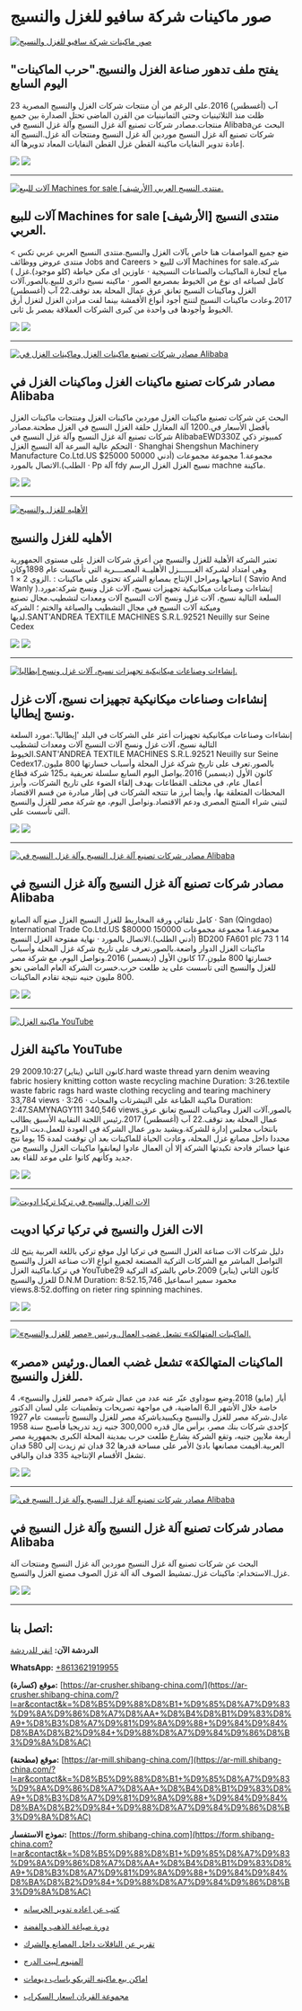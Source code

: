# صور ماكينات شركة سافيو للغزل والنسيج

<a href="https://swt.shibang-china.com/?l=ar&img&k=%D8%B5%D9%88%D8%B1+%D9%85%D8%A7%D9%83%D9%8A%D9%86%D8%A7%D8%AA+%D8%B4%D8%B1%D9%83%D8%A9+%D8%B3%D8%A7%D9%81%D9%8A%D9%88+%D9%84%D9%84%D8%BA%D8%B2%D9%84+%D9%88%D8%A7%D9%84%D9%86%D8%B3%D9%8A%D8%AC" target="_blank">![صور ماكينات شركة سافيو للغزل والنسيج](http://static.shibang-china.com/all-800x300/380.jpg)</a>

## يفتح ملف تدهور صناعة الغزل والنسيج.&quot;حرب الماكينات&quot; اليوم السابع
23 آب (أغسطس) 2016.على الرغم من أن منتجات شركات الغزل والنسيج المصرية ظلت منذ الثلاثينيات وحتى الثمانينيات من القرن الماضى تحتل الصدارة بين جميع منتجات.مصادر شركات تصنيع آلة غزل النسيج وآلة غزل النسيج في Alibabaالبحث عن شركات تصنيع آلة غزل النسيج موردين آلة غزل النسيج ومنتجات آلة غزل.النسيج آلة إعادة تدوير النفايات ماكينة القطن غزل القطن النفايات المعاد تدويرها آلة.


<a href="https://whatsapp.shibangsoft.com/WhatsApp.php" target="_blank" title="WhatsApp">![](http://static.shibang-china.com/icon/whatsapp.png)</a> <a href="https://swt.shibang-china.com/?l=ar&icon&k=%D8%B5%D9%88%D8%B1+%D9%85%D8%A7%D9%83%D9%8A%D9%86%D8%A7%D8%AA+%D8%B4%D8%B1%D9%83%D8%A9+%D8%B3%D8%A7%D9%81%D9%8A%D9%88+%D9%84%D9%84%D8%BA%D8%B2%D9%84+%D9%88%D8%A7%D9%84%D9%86%D8%B3%D9%8A%D8%AC" target="_blank">![](http://static.shibang-china.com/icon/chat-ar.png)</a>

---

<a href="https://swt.shibang-china.com/?l=ar&img&k=%D8%B5%D9%88%D8%B1+%D9%85%D8%A7%D9%83%D9%8A%D9%86%D8%A7%D8%AA+%D8%B4%D8%B1%D9%83%D8%A9+%D8%B3%D8%A7%D9%81%D9%8A%D9%88+%D9%84%D9%84%D8%BA%D8%B2%D9%84+%D9%88%D8%A7%D9%84%D9%86%D8%B3%D9%8A%D8%AC" target="_blank">![آلات للبيع Machines for sale [الأرشيف] منتدى النسيج العربي.](http://static.shibang-china.com/all-800x300/1371.jpg)</a>

## آلات للبيع Machines for sale [الأرشيف] منتدى النسيج العربي.
ضع جميع المواصفات هنا خاص بآلات الغزل والنسيج.منتدى النسيج العربي عربي تكس > منتدى عروض ووظائف Jobs and Careers > آلات للبيع Machines for sale.شركة مياج لتجارة الماكينات والصناعات النسيجية · عاوزين اى مكن خياطة (كلو موجود).غزل ) كامل لصباغه اى نوع من الخيوط بمصرمع الصور · ماكينه نسيج دائرى للبيع.بالصور.آلات الغزل وماكينات النسيج تعانق عرق عمال المحلة بعد توقف.22 آب (أغسطس) 2017.وعادت ماكينات النسيج لتنتج أجود أنواع الأقمشة بينما لفت مرادن الغزل لتغزل أرق الخيوط وأجودها فى واحدة من كبرى الشركات العملاقة بمصر بل ثانى.


<a href="https://whatsapp.shibangsoft.com/WhatsApp.php" target="_blank" title="WhatsApp">![](http://static.shibang-china.com/icon/whatsapp.png)</a> <a href="https://swt.shibang-china.com/?l=ar&icon&k=%D8%B5%D9%88%D8%B1+%D9%85%D8%A7%D9%83%D9%8A%D9%86%D8%A7%D8%AA+%D8%B4%D8%B1%D9%83%D8%A9+%D8%B3%D8%A7%D9%81%D9%8A%D9%88+%D9%84%D9%84%D8%BA%D8%B2%D9%84+%D9%88%D8%A7%D9%84%D9%86%D8%B3%D9%8A%D8%AC" target="_blank">![](http://static.shibang-china.com/icon/chat-ar.png)</a>

---

<a href="https://swt.shibang-china.com/?l=ar&img&k=%D8%B5%D9%88%D8%B1+%D9%85%D8%A7%D9%83%D9%8A%D9%86%D8%A7%D8%AA+%D8%B4%D8%B1%D9%83%D8%A9+%D8%B3%D8%A7%D9%81%D9%8A%D9%88+%D9%84%D9%84%D8%BA%D8%B2%D9%84+%D9%88%D8%A7%D9%84%D9%86%D8%B3%D9%8A%D8%AC" target="_blank">![مصادر شركات تصنيع ماكينات الغزل وماكينات الغزل في Alibaba](http://static.shibang-china.com/all-800x300/1122.jpg)</a>

## مصادر شركات تصنيع ماكينات الغزل وماكينات الغزل في Alibaba
البحث عن شركات تصنيع ماكينات الغزل موردين ماكينات الغزل ومنتجات ماكينات الغزل بأفضل الأسعار في.1200 آلة المغازل حلقة الغزل النسيج في الغزل مطحنة.مصادر شركات تصنيع آلة غزل النسيج وآلة غزل النسيج في AlibabaEWD330Z كمبيوتر ذكي التحكم عالية السرعة آلة النسيج الغزل &middot; Shanghai Shengshun Machinery Manufacture Co.Ltd.US $25000 50000 مجموعة.1 مجموعة مجموعات (أدني الطلب).الاتصال بالمورد &middot; Pp آلة fdy نسيج الغزل الغزل الرسم machne ماكينة.


<a href="https://whatsapp.shibangsoft.com/WhatsApp.php" target="_blank" title="WhatsApp">![](http://static.shibang-china.com/icon/whatsapp.png)</a> <a href="https://swt.shibang-china.com/?l=ar&icon&k=%D8%B5%D9%88%D8%B1+%D9%85%D8%A7%D9%83%D9%8A%D9%86%D8%A7%D8%AA+%D8%B4%D8%B1%D9%83%D8%A9+%D8%B3%D8%A7%D9%81%D9%8A%D9%88+%D9%84%D9%84%D8%BA%D8%B2%D9%84+%D9%88%D8%A7%D9%84%D9%86%D8%B3%D9%8A%D8%AC" target="_blank">![](http://static.shibang-china.com/icon/chat-ar.png)</a>

---

<a href="https://swt.shibang-china.com/?l=ar&img&k=%D8%B5%D9%88%D8%B1+%D9%85%D8%A7%D9%83%D9%8A%D9%86%D8%A7%D8%AA+%D8%B4%D8%B1%D9%83%D8%A9+%D8%B3%D8%A7%D9%81%D9%8A%D9%88+%D9%84%D9%84%D8%BA%D8%B2%D9%84+%D9%88%D8%A7%D9%84%D9%86%D8%B3%D9%8A%D8%AC" target="_blank">![الأهليه للغزل والنسيج](http://static.shibang-china.com/all-800x300/705.jpg)</a>

## الأهليه للغزل والنسيج
تعتبر الشركة الأهلية للغزل والنسيج من أعرق شركات الغزل على مستوى الجمهورية وهى امتداد لشـركة الغـــــــزل الأهليــة المصــــرية التى تأسست عام 1898وكان انتاجها.ومراحل الإنتاج بمصانع الشركة تحتوي علي ماكينات : .الزوي 2 × 1 ( Savio And Wanly ).إنشاءات وصناعات ميكانيكية تجهيزات نسيج، آلات غزل ونسج شركة:مورد السلعة التالية نسيج، آلات غزل ونسج آلات النسيج آلات ومعدات لتشطيب.مجال تصنيع وميكنة آلات النسيج في مجال التشطيب والصباغة والختم ؛ الشركة لديها.SANT'ANDREA TEXTILE MACHINES S.R.L.92521 Neuilly sur Seine Cedex


<a href="https://whatsapp.shibangsoft.com/WhatsApp.php" target="_blank" title="WhatsApp">![](http://static.shibang-china.com/icon/whatsapp.png)</a> <a href="https://swt.shibang-china.com/?l=ar&icon&k=%D8%B5%D9%88%D8%B1+%D9%85%D8%A7%D9%83%D9%8A%D9%86%D8%A7%D8%AA+%D8%B4%D8%B1%D9%83%D8%A9+%D8%B3%D8%A7%D9%81%D9%8A%D9%88+%D9%84%D9%84%D8%BA%D8%B2%D9%84+%D9%88%D8%A7%D9%84%D9%86%D8%B3%D9%8A%D8%AC" target="_blank">![](http://static.shibang-china.com/icon/chat-ar.png)</a>

---

<a href="https://swt.shibang-china.com/?l=ar&img&k=%D8%B5%D9%88%D8%B1+%D9%85%D8%A7%D9%83%D9%8A%D9%86%D8%A7%D8%AA+%D8%B4%D8%B1%D9%83%D8%A9+%D8%B3%D8%A7%D9%81%D9%8A%D9%88+%D9%84%D9%84%D8%BA%D8%B2%D9%84+%D9%88%D8%A7%D9%84%D9%86%D8%B3%D9%8A%D8%AC" target="_blank">![إنشاءات وصناعات ميكانيكية تجهيزات نسيج، آلات غزل ونسج إيطاليا.](http://static.shibang-china.com/all-800x300/708.jpg)</a>

## إنشاءات وصناعات ميكانيكية تجهيزات نسيج، آلات غزل ونسج إيطاليا.
إنشاءات وصناعات ميكانيكية تجهيزات أعثر على الشركات في البلد 'إيطاليا'.:مورد السلعة التالية نسيج، آلات غزل ونسج آلات النسيج آلات ومعدات لتشطيب الخيوط.SANT'ANDREA TEXTILE MACHINES S.R.L.92521 Neuilly sur Seine Cedexبالصور.تعرف على تاريخ شركة غزل المحلة وأسباب خسارتها 800 مليون.17 كانون الأول (ديسمبر) 2016.يواصل اليوم السابع سلسلة تعريفية بـ125 شركة قطاع أعمال عام، فى مختلف القطاعات بهدف إلقاء الضوء على تاريخ الشركات، وأبرز المحطات المتعلقة بها، وأيضا أبرز ما تنتجه الشركات فى إطار مبادرة من قسم الاقتصاد لتبنى شراء المنتج المصرى ودعم الاقتصاد.ونواصل اليوم، مع شركة مصر للغزل والنسيج التى تأسست على.


<a href="https://whatsapp.shibangsoft.com/WhatsApp.php" target="_blank" title="WhatsApp">![](http://static.shibang-china.com/icon/whatsapp.png)</a> <a href="https://swt.shibang-china.com/?l=ar&icon&k=%D8%B5%D9%88%D8%B1+%D9%85%D8%A7%D9%83%D9%8A%D9%86%D8%A7%D8%AA+%D8%B4%D8%B1%D9%83%D8%A9+%D8%B3%D8%A7%D9%81%D9%8A%D9%88+%D9%84%D9%84%D8%BA%D8%B2%D9%84+%D9%88%D8%A7%D9%84%D9%86%D8%B3%D9%8A%D8%AC" target="_blank">![](http://static.shibang-china.com/icon/chat-ar.png)</a>

---

<a href="https://swt.shibang-china.com/?l=ar&img&k=%D8%B5%D9%88%D8%B1+%D9%85%D8%A7%D9%83%D9%8A%D9%86%D8%A7%D8%AA+%D8%B4%D8%B1%D9%83%D8%A9+%D8%B3%D8%A7%D9%81%D9%8A%D9%88+%D9%84%D9%84%D8%BA%D8%B2%D9%84+%D9%88%D8%A7%D9%84%D9%86%D8%B3%D9%8A%D8%AC" target="_blank">![مصادر شركات تصنيع آلة غزل النسيج وآلة غزل النسيج في Alibaba](http://static.shibang-china.com/all-800x300/148.jpg)</a>

## مصادر شركات تصنيع آلة غزل النسيج وآلة غزل النسيج في Alibaba
كامل تلقائي ورقة المخاريط للغزل النسيج الغزل صنع آلة الصانع &middot; San (Qingdao) International Trade Co.Ltd.US $80000 150000 مجموعة.1 مجموعة مجموعات (أدني الطلب).الاتصال بالمورد &middot; نهاية مفتوحة الغزل النسيج BD200 FA601 plc 73 1 14 ماكينات الغزل الدوار واضعة.بالصور.تعرف على تاريخ شركة غزل المحلة وأسباب خسارتها 800 مليون.17 كانون الأول (ديسمبر) 2016.ونواصل اليوم، مع شركة مصر للغزل والنسيج التى تأسست على يد طلعت حرب.خسرت الشركة العام الماضى نحو 800 مليون جنيه نتيجة تقادم الماكينات.


<a href="https://whatsapp.shibangsoft.com/WhatsApp.php" target="_blank" title="WhatsApp">![](http://static.shibang-china.com/icon/whatsapp.png)</a> <a href="https://swt.shibang-china.com/?l=ar&icon&k=%D8%B5%D9%88%D8%B1+%D9%85%D8%A7%D9%83%D9%8A%D9%86%D8%A7%D8%AA+%D8%B4%D8%B1%D9%83%D8%A9+%D8%B3%D8%A7%D9%81%D9%8A%D9%88+%D9%84%D9%84%D8%BA%D8%B2%D9%84+%D9%88%D8%A7%D9%84%D9%86%D8%B3%D9%8A%D8%AC" target="_blank">![](http://static.shibang-china.com/icon/chat-ar.png)</a>

---

<a href="https://swt.shibang-china.com/?l=ar&img&k=%D8%B5%D9%88%D8%B1+%D9%85%D8%A7%D9%83%D9%8A%D9%86%D8%A7%D8%AA+%D8%B4%D8%B1%D9%83%D8%A9+%D8%B3%D8%A7%D9%81%D9%8A%D9%88+%D9%84%D9%84%D8%BA%D8%B2%D9%84+%D9%88%D8%A7%D9%84%D9%86%D8%B3%D9%8A%D8%AC" target="_blank">![ماكينة الغزل YouTube](http://static.shibang-china.com/all-800x300/1332.jpg)</a>

## ماكينة الغزل YouTube
29 كانون الثاني (يناير) 2009.10:27.hard waste thread yarn denim weaving fabric hosiery knitting cotton waste recycling machine Duration: 3:26.textile waste fabric rags hard waste clothing recycling and tearing machinery 33,784 views &middot; 3:26 &middot; ماكينة الطباعة على التيشرتات والمجات Duration: 2:47.SAMYNAGY111 340,546 views.بالصور.آلات الغزل وماكينات النسيج تعانق عرق عمال المحلة بعد توقف.22 آب (أغسطس) 2017.رئيس اللجنة النقابية الأسبق يطالب بانتخاب مجلس إدارة للشركة.ويشيد بدور عمال الشركة فى العودة للعمل.دبت الروح مجددا داخل مصانع غزل المحلة، وعادت الحياة للماكينات بعد أن توقفت لمدة 15 يوما نتج عنها خسائر فادحة تكبدتها الشركة إلا أن العمال عادوا ليعانقوا ماكينات الغزل والنسيج من جديد وكأنهم كانوا على موعد للقاء بعد.


<a href="https://whatsapp.shibangsoft.com/WhatsApp.php" target="_blank" title="WhatsApp">![](http://static.shibang-china.com/icon/whatsapp.png)</a> <a href="https://swt.shibang-china.com/?l=ar&icon&k=%D8%B5%D9%88%D8%B1+%D9%85%D8%A7%D9%83%D9%8A%D9%86%D8%A7%D8%AA+%D8%B4%D8%B1%D9%83%D8%A9+%D8%B3%D8%A7%D9%81%D9%8A%D9%88+%D9%84%D9%84%D8%BA%D8%B2%D9%84+%D9%88%D8%A7%D9%84%D9%86%D8%B3%D9%8A%D8%AC" target="_blank">![](http://static.shibang-china.com/icon/chat-ar.png)</a>

---

<a href="https://swt.shibang-china.com/?l=ar&img&k=%D8%B5%D9%88%D8%B1+%D9%85%D8%A7%D9%83%D9%8A%D9%86%D8%A7%D8%AA+%D8%B4%D8%B1%D9%83%D8%A9+%D8%B3%D8%A7%D9%81%D9%8A%D9%88+%D9%84%D9%84%D8%BA%D8%B2%D9%84+%D9%88%D8%A7%D9%84%D9%86%D8%B3%D9%8A%D8%AC" target="_blank">![الات الغزل والنسيج في تركيا تركيا ادويت](http://static.shibang-china.com/all-800x300/709.jpg)</a>

## الات الغزل والنسيج في تركيا تركيا ادويت
دليل شركات الات صناعة الغزل النسيج في تركيا اول موقع تركي باللغة العربية يتيح لك التواصل المباشر مع الشركات التركية المصنعة لجميع انواع الات صناعة الغزل والنسيج في تركيا.ماكينة الغزل YouTube29 كانون الثاني (يناير) 2009.خاص بالشركة التركية للغزل والنسيج D.N.M Duration: 8:52.محمود سمير اسماعيل 15,746 views.8:52.doffing on rieter ring spinning machines.


<a href="https://whatsapp.shibangsoft.com/WhatsApp.php" target="_blank" title="WhatsApp">![](http://static.shibang-china.com/icon/whatsapp.png)</a> <a href="https://swt.shibang-china.com/?l=ar&icon&k=%D8%B5%D9%88%D8%B1+%D9%85%D8%A7%D9%83%D9%8A%D9%86%D8%A7%D8%AA+%D8%B4%D8%B1%D9%83%D8%A9+%D8%B3%D8%A7%D9%81%D9%8A%D9%88+%D9%84%D9%84%D8%BA%D8%B2%D9%84+%D9%88%D8%A7%D9%84%D9%86%D8%B3%D9%8A%D8%AC" target="_blank">![](http://static.shibang-china.com/icon/chat-ar.png)</a>

---

<a href="https://swt.shibang-china.com/?l=ar&img&k=%D8%B5%D9%88%D8%B1+%D9%85%D8%A7%D9%83%D9%8A%D9%86%D8%A7%D8%AA+%D8%B4%D8%B1%D9%83%D8%A9+%D8%B3%D8%A7%D9%81%D9%8A%D9%88+%D9%84%D9%84%D8%BA%D8%B2%D9%84+%D9%88%D8%A7%D9%84%D9%86%D8%B3%D9%8A%D8%AC" target="_blank">![«الماكينات المتهالكة» تشعل غضب العمال.ورئيس «مصر للغزل والنسيج.](http://static.shibang-china.com/all-800x300/218.jpg)</a>

## «الماكينات المتهالكة» تشعل غضب العمال.ورئيس «مصر للغزل والنسيج.
4 أيار (مايو) 2018.وضع سوداوى عبّر عنه عدد من عمال شركة «مصر للغزل والنسيج»، خاصة خلال الأشهر الـ6 الماضية، فى مواجهة تصريحات وتطمينات على لسان الدكتور عادل.شركة مصر للغزل والنسيج ويكيبيدياشركة مصر للغزل والنسيج تأسست عام 1927 كإحدى شركات بنك مصر، برأس مال قدره 300,000 جنيه زيد تدريجيا فأصبح سنة 1958 أربعة ملايين جنيه، وتقع الشركة بشارع طلعت حرب بمدينة المحلة الكبرى بجمهورية مصر العربية.أقيمت مصانعها بادئ الأمر على مساحة قدرها 32 فدان ثم زيدت إلى 580 فدان تشغل الأقسام الإنتاجية 335 فدان والباقي.


<a href="https://whatsapp.shibangsoft.com/WhatsApp.php" target="_blank" title="WhatsApp">![](http://static.shibang-china.com/icon/whatsapp.png)</a> <a href="https://swt.shibang-china.com/?l=ar&icon&k=%D8%B5%D9%88%D8%B1+%D9%85%D8%A7%D9%83%D9%8A%D9%86%D8%A7%D8%AA+%D8%B4%D8%B1%D9%83%D8%A9+%D8%B3%D8%A7%D9%81%D9%8A%D9%88+%D9%84%D9%84%D8%BA%D8%B2%D9%84+%D9%88%D8%A7%D9%84%D9%86%D8%B3%D9%8A%D8%AC" target="_blank">![](http://static.shibang-china.com/icon/chat-ar.png)</a>

---

<a href="https://swt.shibang-china.com/?l=ar&img&k=%D8%B5%D9%88%D8%B1+%D9%85%D8%A7%D9%83%D9%8A%D9%86%D8%A7%D8%AA+%D8%B4%D8%B1%D9%83%D8%A9+%D8%B3%D8%A7%D9%81%D9%8A%D9%88+%D9%84%D9%84%D8%BA%D8%B2%D9%84+%D9%88%D8%A7%D9%84%D9%86%D8%B3%D9%8A%D8%AC" target="_blank">![مصادر شركات تصنيع آلة غزل النسيج وآلة غزل النسيج في Alibaba](http://static.shibang-china.com/all-800x300/1017.jpg)</a>

## مصادر شركات تصنيع آلة غزل النسيج وآلة غزل النسيج في Alibaba
البحث عن شركات تصنيع آلة غزل النسيج موردين آلة غزل النسيج ومنتجات آلة غزل.الاستخدام: ماكينات غزل.تمشيط الصوف آلة آلة غزل الصوف مصنع الغزل والنسيج.

<a href="https://whatsapp.shibangsoft.com/WhatsApp.php" target="_blank" title="WhatsApp">![](http://static.shibang-china.com/icon/whatsapp.png)</a> <a href="https://swt.shibang-china.com/?l=ar&icon&k=%D8%B5%D9%88%D8%B1+%D9%85%D8%A7%D9%83%D9%8A%D9%86%D8%A7%D8%AA+%D8%B4%D8%B1%D9%83%D8%A9+%D8%B3%D8%A7%D9%81%D9%8A%D9%88+%D9%84%D9%84%D8%BA%D8%B2%D9%84+%D9%88%D8%A7%D9%84%D9%86%D8%B3%D9%8A%D8%AC" target="_blank">![](http://static.shibang-china.com/icon/chat-ar.png)</a>

---
## اتصل بنا:

**الدردشة الآن:** [انقر للدردشة](https://swt.shibang-china.com?l=ar&contact&k=%D8%B5%D9%88%D8%B1+%D9%85%D8%A7%D9%83%D9%8A%D9%86%D8%A7%D8%AA+%D8%B4%D8%B1%D9%83%D8%A9+%D8%B3%D8%A7%D9%81%D9%8A%D9%88+%D9%84%D9%84%D8%BA%D8%B2%D9%84+%D9%88%D8%A7%D9%84%D9%86%D8%B3%D9%8A%D8%AC)

**WhatsApp:**  [+8613621919955](https://whatsapp.shibangsoft.com/WhatsApp.php)

**موقع (كسارة):** [https://ar-crusher.shibang-china.com/](https://ar-crusher.shibang-china.com/?l=ar&contact&k=%D8%B5%D9%88%D8%B1+%D9%85%D8%A7%D9%83%D9%8A%D9%86%D8%A7%D8%AA+%D8%B4%D8%B1%D9%83%D8%A9+%D8%B3%D8%A7%D9%81%D9%8A%D9%88+%D9%84%D9%84%D8%BA%D8%B2%D9%84+%D9%88%D8%A7%D9%84%D9%86%D8%B3%D9%8A%D8%AC)

**موقع (مطحنة):** [https://ar-mill.shibang-china.com/](https://ar-mill.shibang-china.com/?l=ar&contact&k=%D8%B5%D9%88%D8%B1+%D9%85%D8%A7%D9%83%D9%8A%D9%86%D8%A7%D8%AA+%D8%B4%D8%B1%D9%83%D8%A9+%D8%B3%D8%A7%D9%81%D9%8A%D9%88+%D9%84%D9%84%D8%BA%D8%B2%D9%84+%D9%88%D8%A7%D9%84%D9%86%D8%B3%D9%8A%D8%AC)

**نموذج الاستفسار:** [https://form.shibang-china.com](https://form.shibang-china.com?l=ar&contact&k=%D8%B5%D9%88%D8%B1+%D9%85%D8%A7%D9%83%D9%8A%D9%86%D8%A7%D8%AA+%D8%B4%D8%B1%D9%83%D8%A9+%D8%B3%D8%A7%D9%81%D9%8A%D9%88+%D9%84%D9%84%D8%BA%D8%B2%D9%84+%D9%88%D8%A7%D9%84%D9%86%D8%B3%D9%8A%D8%AC)

* [كتب عن اعاده تدوير الخرسانه](../17/%D9%83%D8%AA%D8%A8%20%D8%B9%D9%86%20%D8%A7%D8%B9%D8%A7%D8%AF%D9%87%20%D8%AA%D8%AF%D9%88%D9%8A%D8%B1%20%D8%A7%D9%84%D8%AE%D8%B1%D8%B3%D8%A7%D9%86%D9%87.md)

* [دورة صياغة الذهب والفضة](../17/%D8%AF%D9%88%D8%B1%D8%A9%20%D8%B5%D9%8A%D8%A7%D8%BA%D8%A9%20%D8%A7%D9%84%D8%B0%D9%87%D8%A8%20%D9%88%D8%A7%D9%84%D9%81%D8%B6%D8%A9.md)

* [تقرير عن الناقلات داخل المصانع والشرك](../20/%D8%AA%D9%82%D8%B1%D9%8A%D8%B1%20%D8%B9%D9%86%20%D8%A7%D9%84%D9%86%D8%A7%D9%82%D9%84%D8%A7%D8%AA%20%D8%AF%D8%A7%D8%AE%D9%84%20%D8%A7%D9%84%D9%85%D8%B5%D8%A7%D9%86%D8%B9%20%D9%88%D8%A7%D9%84%D8%B4%D8%B1%D9%83.md)

* [المنيوم لبيت الدرج](../18/%D8%A7%D9%84%D9%85%D9%86%D9%8A%D9%88%D9%85%20%D9%84%D8%A8%D9%8A%D8%AA%20%D8%A7%D9%84%D8%AF%D8%B1%D8%AC.md)

* [اماكن بيع ماكينه التريكو باساب ديومات](../16/%D8%A7%D9%85%D8%A7%D9%83%D9%86%20%D8%A8%D9%8A%D8%B9%20%D9%85%D8%A7%D9%83%D9%8A%D9%86%D9%87%20%D8%A7%D9%84%D8%AA%D8%B1%D9%8A%D9%83%D9%88%20%D8%A8%D8%A7%D8%B3%D8%A7%D8%A8%20%D8%AF%D9%8A%D9%88%D9%85%D8%A7%D8%AA.md)

* [مجموعة القريان اسعار السكراب](../18/%D9%85%D8%AC%D9%85%D9%88%D8%B9%D8%A9%20%D8%A7%D9%84%D9%82%D8%B1%D9%8A%D8%A7%D9%86%20%D8%A7%D8%B3%D8%B9%D8%A7%D8%B1%20%D8%A7%D9%84%D8%B3%D9%83%D8%B1%D8%A7%D8%A8.md)